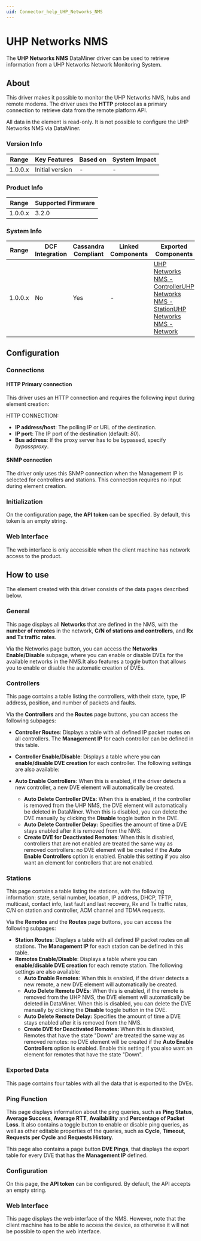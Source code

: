 ```yaml
---
uid: Connector_help_UHP_Networks_NMS
---
```


# UHP Networks NMS

The **UHP Networks NMS** DataMiner driver can be used to retrieve information from a UHP Networks Network Monitoring System.

## About

This driver makes it possible to monitor the UHP Networks NMS, hubs and remote modems. The driver uses the **HTTP** protocol as a primary connection to retrieve data from the remote platform API.

All data in the element is read-only. It is not possible to configure the UHP Networks NMS via DataMiner.

### Version Info

| **Range** | **Key Features** | **Based on** | **System Impact** |
|-----------|------------------|--------------|-------------------|
| 1.0.0.x   | Initial version  | \-           | \-                |

### Product Info

| **Range** | **Supported Firmware** |
|-----------|------------------------|
| 1.0.0.x   | 3.2.0                  |

### System Info

| **Range** | **DCF Integration** | **Cassandra Compliant** | **Linked Components** | **Exported Components**                                                                                                                                                                                                                                            |
|-----------|---------------------|-------------------------|-----------------------|--------------------------------------------------------------------------------------------------------------------------------------------------------------------------------------------------------------------------------------------------------------------|
| 1.0.0.x   | No                  | Yes                     | \-                    | [UHP Networks NMS - Controller](/Driver%20Help/UHP%20Networks%20NMS%20-%20Controller.aspx)[UHP Networks NMS - Station](/Driver%20Help/UHP%20Networks%20NMS%20-%20Station.aspx)[UHP Networks NMS - Network](xref:Connector_help_UHP_Networks_NMS_-_Network) |

## Configuration

### Connections

#### HTTP Primary connection

This driver uses an HTTP connection and requires the following input during element creation:

HTTP CONNECTION:

- **IP address/host**: The polling IP or URL of the destination.
- **IP port**: The IP port of the destination (default: *80*).
- **Bus address**: If the proxy server has to be bypassed, specify *bypassproxy*.

#### SNMP connection

The driver only uses this SNMP connection when the Management IP is selected for controllers and stations. This connection requires no input during element creation.

### Initialization

On the configuration page, **the API token** can be specified. By default, this token is an empty string.

### Web Interface

The web interface is only accessible when the client machine has network access to the product.

## How to use

The element created with this driver consists of the data pages described below.

### General

This page displays all **Networks** that are defined in the NMS, with the **number of remotes** in the network, **C/N of stations and controllers**, and **Rx and Tx traffic** **rates**.

Via the Networks page button, you can access the **Networks Enable/Disable** subpage, where you can enable or disable DVEs for the available networks in the NMS.It also features a toggle button that allows you to enable or disable the automatic creation of DVEs.

### Controllers

This page contains a table listing the controllers, with their state, type, IP address, position, and number of packets and faults.

Via the **Controllers** and the **Routes** page buttons, you can access the following subpages:

- **Controller Routes**: Displays a table with all defined IP packet routes on all controllers. The **Management IP** for each controller can be defined in this table.

- **Controller Enable/Disable**: Displays a table where you can **enable/disable DVE creation** for each controller. The following settings are also available:

- **Auto Enable Controllers**: When this is enabled, if the driver detects a new controller, a new DVE element will automatically be created.
  - **Auto Delete Controller DVEs**: When this is enabled, if the controller is removed from the UHP NMS, the DVE element will automatically be deleted in DataMiner. When this is disabled, you can delete the DVE manually by clicking the **Disable** toggle button in the DVE.
  - **Auto Delete Controller Delay:** Specifies the amount of time a DVE stays enabled after it is removed from the NMS.
  - **Create DVE for Deactivated Remotes**: When this is disabled, controllers that are not enabled are treated the same way as removed controllers: no DVE element will be created if the **Auto Enable Controllers** option is enabled. Enable this setting if you also want an element for controllers that are not enabled.

### Stations

This page contains a table listing the stations, with the following information: state, serial number, location, IP address, DHCP, TFTP, multicast, contact info, last fault and last recovery, Rx and Tx traffic rates, C/N on station and controller, ACM channel and TDMA requests.

Via the **Remotes** and the **Routes** page buttons, you can access the following subpages:

- **Station Routes**: Displays a table with all defined IP packet routes on all stations. The **Management IP** for each station can be defined in this table.
- **Remotes Enable/Disable**: Displays a table where you can **enable/disable DVE creation** for each remote station. The following settings are also available:
  - **Auto Enable Remotes**: When this is enabled, if the driver detects a new remote, a new DVE element will automatically be created.
  - **Auto Delete Remote DVEs**: When this is enabled, if the remote is removed from the UHP NMS, the DVE element will automatically be deleted in DataMiner. When this is disabled, you can delete the DVE manually by clicking the **Disable** toggle button in the DVE.
  - **Auto Delete Remote Delay:** Specifies the amount of time a DVE stays enabled after it is removed from the NMS.
  - **Create DVE for Deactivated Remotes:** When this is disabled, Remotes that have the state "Down" are treated the same way as removed remotes: no DVE element will be created if the **Auto Enable Controllers** option is enabled. Enable this setting if you also want an element for remotes that have the state "Down".

### Exported Data

This page contains four tables with all the data that is exported to the DVEs.

### Ping Function

This page displays information about the ping queries, such as **Ping Status**, **Average Success**, **Average RTT**, **Availability** and **Percentage of Packet Loss**. It also contains a toggle button to enable or disable ping queries, as well as other editable properties of the queries, such as **Cycle**, **Timeout**, **Requests per Cycle** and **Requests History**.

This page also contains a page button **DVE Pings**, that displays the export table for every DVE that has the **Management IP** defined.

### Configuration

On this page, the **API token** can be configured. By default, the API accepts an empty string.

### Web Interface

This page displays the web interface of the NMS. However, note that the client machine has to be able to access the device, as otherwise it will not be possible to open the web interface.
